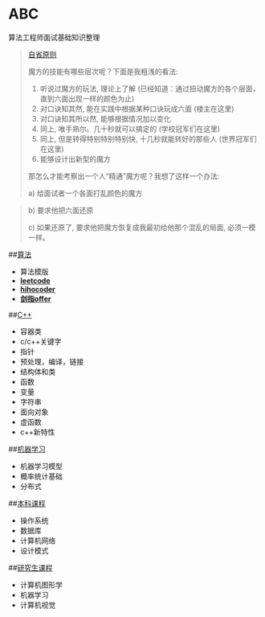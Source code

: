 ABC
=======
算法工程师面试基础知识整理

> [自省原则](http://blog.sina.com.cn/s/blog_4caedc7a0102dytf.html)
> 
> 魔方的技能有哪些层次呢？下面是我粗浅的看法:
> 
> 1. 听说过魔方的玩法, 理论上了解 (已经知道：通过扭动魔方的各个层面，直到六面出现一样的颜色为止)
> 2. 对口诀知其然, 能在实践中根据某种口诀玩成六面 (楼主在这里)
> 3. 对口诀知其所以然, 能够根据情况加以变化
> 3. 同上, 唯手熟尔。几十秒就可以搞定的 (学校冠军们在这里)
> 4. 同上, 但是转得特别特别特别快, 十几秒就能转好的那些人 (世界冠军们在这里)
> 5. 能够设计出新型的魔方
>  
> 那怎么才能考察出一个人“精通”魔方呢？我想了这样一个办法:
>
> a) 给面试者一个各面打乱颜色的魔方

> b) 要求他把六面还原
> 
> c) 如果还原了, 要求他把魔方恢复成我最初给他那个混乱的局面, 必须一模一样。


##[算法](./算法/)

* 算法模版
* [**leetcode**](./算法/leetcode/)
* [**hihocoder**](./算法/hihocoder/)
* [**剑指offer**](./算法/剑指offer/)

##[C++](./c%2B%2B/)

* 容器类
* c/c++关键字
* 指针
* 预处理，编译，链接
* 结构体和类
* 函数
* 变量
* 字符串
* 面向对象
* 虚函数
* c++新特性

##[机器学习](./机器学习/)

* 机器学习模型
* 概率统计基础
* 分布式

##[本科课程](./本科课程/)

* 操作系统
* 数据库
* 计算机网络
* 设计模式

##[研究生课程](./研究生课程/)

* 计算机图形学
* 机器学习
* 计算机视觉
